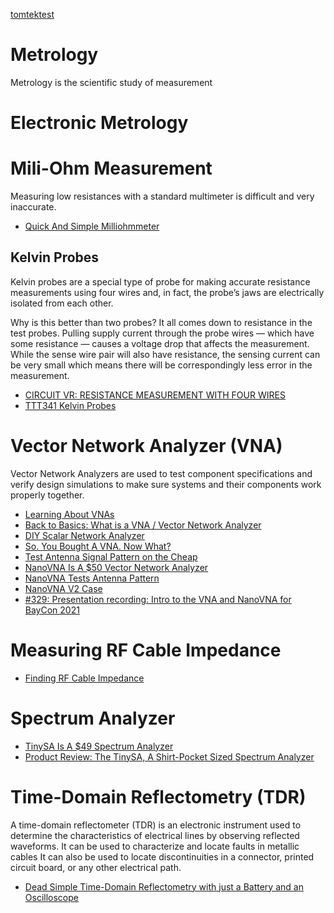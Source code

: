 
[tomtektest](https://www.youtube.com/channel/UCUEo3LPGD1gWfGJQoE0i1Gg/playlists)

# Metrology
Metrology is the scientific study of measurement

# Electronic Metrology

# Mili-Ohm Measurement
Measuring low resistances with a standard multimeter is difficult and very inaccurate.

* [Quick And Simple Milliohmmeter](https://hackaday.com/2020/11/04/quick-and-simple-milliohmmeter/)

## Kelvin Probes
Kelvin probes are a special type of probe for making accurate resistance measurements using four wires and, in fact, the probe’s jaws are electrically isolated from each other.

 Why is this better than two probes? It all comes down to resistance in the test probes. Pulling supply current through the probe wires — which have some resistance — causes a voltage drop that affects the measurement. While the sense wire pair will also have resistance, the sensing current can be very small which means there will be correspondingly less error in the measurement.

* [CIRCUIT VR: RESISTANCE MEASUREMENT WITH FOUR WIRES](https://hackaday.com/2019/06/05/circuit-vr-resistance-measurement-with-four-wires/)
* [TTT341 Kelvin Probes](https://www.youtube.com/watch?v=Y5SYuXyRO2I)

# Vector Network Analyzer (VNA)
Vector Network Analyzers are used to test component specifications
and verify design simulations to make sure systems and their components work properly together.

* [Learning About VNAs](https://hackaday.com/2020/06/11/learning-about-vnas/)
* [Back to Basics: What is a VNA / Vector Network Analyzer](https://www.youtube.com/watch?v=Sb3q8f0NBZc)
* [DIY Scalar Network Analyzer](https://hackaday.com/2019/12/25/diy-scalar-network-analyzer/)
* [So. You Bought A VNA. Now What?](https://hackaday.com/2020/04/23/so-you-bought-a-vna-now-what/)
* [Test Antenna Signal Pattern on the Cheap](https://imgur.com/gallery/5zWhpTA)
* [NanoVNA Is A $50 Vector Network Analyzer](https://hackaday.com/2019/08/11/nanovna-is-a-50-vector-network-analyzer/)
* [NanoVNA Tests Antenna Pattern](https://hackaday.com/2020/01/11/nanovna-tests-antenna-pattern/)
* [NanoVNA V2 Case](https://hackaday.io/project/176512-nanovna-v2-case)
* [#329: Presentation recording: Intro to the VNA and NanoVNA for BayCon 2021](https://www.youtube.com/watch?v=o1eLK4EMpEQ)

# Measuring RF Cable Impedance
* [Finding RF Cable Impedance](https://hackaday.com/2020/05/24/finding-rf-cable-impedance/)

# Spectrum Analyzer
* [TinySA Is A $49 Spectrum Analyzer](https://hackaday.com/2020/09/01/tinysa-is-a-49-spectrum-analyzer/)
* [Product Review: The TinySA, A Shirt-Pocket Sized Spectrum Analyzer](https://hackaday.com/2020/11/09/product-review-the-tinysa-a-shirt-pocket-sized-spectrum-analyzer/)

# Time-Domain Reflectometry (TDR)
A time-domain reflectometer (TDR) is an electronic instrument used to determine the characteristics of electrical lines by observing reflected waveforms.
It can be used to characterize and locate faults in metallic cables  It can also be used to locate discontinuities in a connector, printed circuit board, or any other electrical path.

* [Dead Simple Time-Domain Reflectometry with just a Battery and an Oscilloscope](https://hackaday.com/2020/12/14/dead-simple-time-domain-reflectometry-with-just-a-battery-and-an-oscilloscope/)
